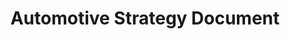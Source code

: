 ---
title: Automotive Strategy Document
image: /assets/images/content/automotive_doc_image.jpg
description: Read the Automotive Strategy Document whitepaper
whitepaper_url: https://linaro.co/LinaroAutomotiveStrategyDocument
category: automotive
permalink: /whitepapers/automotive-strategy-document/
---